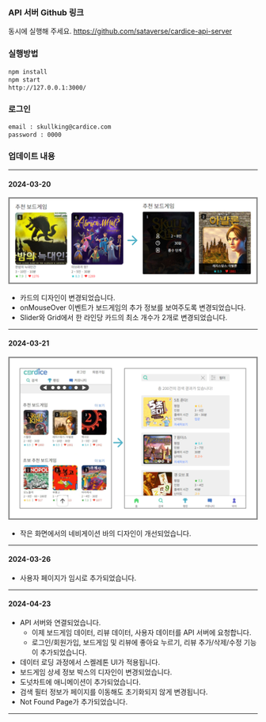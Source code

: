 
### API 서버 Github 링크

동시에 실행해 주세요.
https://github.com/sataverse/cardice-api-server


### 실행방법

```
npm install
npm start
http://127.0.0.1:3000/
```

### 로그인
```
email : skullking@cardice.com
password : 0000
```



### 업데이트 내용

---

#### 2024-03-20
![update-01](readmeImg/update1.png)
- 카드의 디자인이 변경되었습니다.
- onMouseOver 이벤트가 보드게임의 추가 정보를 보여주도록 변경되었습니다.
- Slider와 Grid에서 한 라인당 카드의 최소 개수가 2개로 변경되었습니다.

---

#### 2024-03-21
![update-02](readmeImg/update2.png)
- 작은 화면에서의 네비게이션 바의 디자인이 개선되었습니다.

---

#### 2024-03-26
- 사용자 페이지가 임시로 추가되었습니다.

---

#### 2024-04-23
- API 서버와 연결되었습니다.
    - 이제 보드게임 데이터, 리뷰 데이터, 사용자 데이터를 API 서버에 요청합니다. 
    - 로그인/회원가입, 보드게임 및 리뷰에 좋아요 누르기, 리뷰 추가/삭제/수정 기능이 추가되었습니다.
- 데이터 로딩 과정에서 스켈레톤 UI가 적용됩니다.
- 보드게임 상세 정보 박스의 디자인이 변경되었습니다.
- 도넛차트에 애니메이션이 추가되었습니다.
- 검색 필터 정보가 페이지를 이동해도 초기화되지 않게 변경됩니다.
- Not Found Page가 추가되었습니다.

---